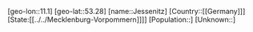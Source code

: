 ﻿---
location: [53.28,11.1]
type: City
tags:
- geo/City


SpocWebEntityId: 31196
isDeleted: false
confidential: public

---
[geo-lon::11.1]
[geo-lat::53.28]
[name::Jessenitz]
[Country::[[Germany]]]
[State:[[../../Mecklenburg-Vorpommern]]]]
[Population::]
[Unknown::]

